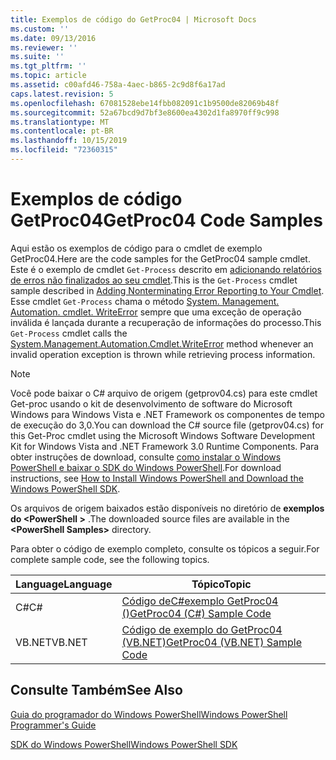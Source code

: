 ```yaml
---
title: Exemplos de código do GetProc04 | Microsoft Docs
ms.custom: ''
ms.date: 09/13/2016
ms.reviewer: ''
ms.suite: ''
ms.tgt_pltfrm: ''
ms.topic: article
ms.assetid: c00afd46-758a-4aec-b865-2c9d8f6a17ad
caps.latest.revision: 5
ms.openlocfilehash: 67081528ebe14fbb082091c1b9500de82069b48f
ms.sourcegitcommit: 52a67bcd9d7bf3e8600ea4302d1fa8970ff9c998
ms.translationtype: MT
ms.contentlocale: pt-BR
ms.lasthandoff: 10/15/2019
ms.locfileid: "72360315"
---
```

# <a name="getproc04-code-samples"></a><span data-ttu-id="94179-102">Exemplos de código GetProc04</span><span class="sxs-lookup"><span data-stu-id="94179-102">GetProc04 Code Samples</span></span>

<span data-ttu-id="94179-103">Aqui estão os exemplos de código para o cmdlet de exemplo GetProc04.</span><span class="sxs-lookup"><span data-stu-id="94179-103">Here are the code samples for the GetProc04 sample cmdlet.</span></span> <span data-ttu-id="94179-104">Este é o exemplo de cmdlet `Get-Process` descrito em [adicionando relatórios de erros não finalizados ao seu cmdlet](../cmdlet/adding-non-terminating-error-reporting-to-your-cmdlet.md).</span><span class="sxs-lookup"><span data-stu-id="94179-104">This is the `Get-Process` cmdlet sample described in [Adding Nonterminating Error Reporting to Your Cmdlet](../cmdlet/adding-non-terminating-error-reporting-to-your-cmdlet.md).</span></span> <span data-ttu-id="94179-105">Esse cmdlet `Get-Process` chama o método [System. Management. Automation. cmdlet. WriteError](/dotnet/api/System.Management.Automation.Cmdlet.WriteError) sempre que uma exceção de operação inválida é lançada durante a recuperação de informações do processo.</span><span class="sxs-lookup"><span data-stu-id="94179-105">This `Get-Process` cmdlet calls the [System.Management.Automation.Cmdlet.WriteError](/dotnet/api/System.Management.Automation.Cmdlet.WriteError) method whenever an invalid operation exception is thrown while retrieving process information.</span></span>

> [!NOTE]
> <span data-ttu-id="94179-106">Você pode baixar o C# arquivo de origem (getprov04.cs) para este cmdlet Get-proc usando o kit de desenvolvimento de software do Microsoft Windows para Windows Vista e .NET Framework os componentes de tempo de execução do 3,0.</span><span class="sxs-lookup"><span data-stu-id="94179-106">You can download the C# source file (getprov04.cs) for this Get-Proc cmdlet using the Microsoft Windows Software Development Kit for Windows Vista and .NET Framework 3.0 Runtime Components.</span></span> <span data-ttu-id="94179-107">Para obter instruções de download, consulte [como instalar o Windows PowerShell e baixar o SDK do Windows PowerShell](/powershell/developer/installing-the-windows-powershell-sdk).</span><span class="sxs-lookup"><span data-stu-id="94179-107">For download instructions, see [How to Install Windows PowerShell and Download the Windows PowerShell SDK](/powershell/developer/installing-the-windows-powershell-sdk).</span></span>
>
> <span data-ttu-id="94179-108">Os arquivos de origem baixados estão disponíveis no diretório de **exemplos do \<PowerShell >** .</span><span class="sxs-lookup"><span data-stu-id="94179-108">The downloaded source files are available in the **\<PowerShell Samples>** directory.</span></span>

<span data-ttu-id="94179-109">Para obter o código de exemplo completo, consulte os tópicos a seguir.</span><span class="sxs-lookup"><span data-stu-id="94179-109">For complete sample code, see the following topics.</span></span>

|<span data-ttu-id="94179-110">Language</span><span class="sxs-lookup"><span data-stu-id="94179-110">Language</span></span>|<span data-ttu-id="94179-111">Tópico</span><span class="sxs-lookup"><span data-stu-id="94179-111">Topic</span></span>|
|--------------|-----------|
|<span data-ttu-id="94179-112">C#</span><span class="sxs-lookup"><span data-stu-id="94179-112">C#</span></span>|[<span data-ttu-id="94179-113">Código deC#exemplo GetProc04 ()</span><span class="sxs-lookup"><span data-stu-id="94179-113">GetProc04 (C#) Sample Code</span></span>](./getproc04-csharp-sample-code.md)|
|<span data-ttu-id="94179-114">VB.NET</span><span class="sxs-lookup"><span data-stu-id="94179-114">VB.NET</span></span>|[<span data-ttu-id="94179-115">Código de exemplo do GetProc04 (VB.NET)</span><span class="sxs-lookup"><span data-stu-id="94179-115">GetProc04 (VB.NET) Sample Code</span></span>](./getproc04-vb-net-sample-code.md)|

## <a name="see-also"></a><span data-ttu-id="94179-116">Consulte Também</span><span class="sxs-lookup"><span data-stu-id="94179-116">See Also</span></span>

[<span data-ttu-id="94179-117">Guia do programador do Windows PowerShell</span><span class="sxs-lookup"><span data-stu-id="94179-117">Windows PowerShell Programmer's Guide</span></span>](./windows-powershell-programmer-s-guide.md)

[<span data-ttu-id="94179-118">SDK do Windows PowerShell</span><span class="sxs-lookup"><span data-stu-id="94179-118">Windows PowerShell SDK</span></span>](../windows-powershell-reference.md)